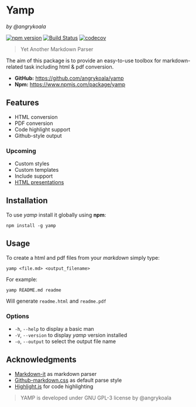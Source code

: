 Yamp
====
_by @angrykoala_

[![npm version](https://badge.fury.io/js/yamp.svg)](https://badge.fury.io/js/yamp)
[![Build Status](https://travis-ci.org/angrykoala/yamp.svg?branch=master)](https://travis-ci.org/angrykoala/yamp)
[![codecov](https://codecov.io/gh/angrykoala/yamp/branch/master/graph/badge.svg)](https://codecov.io/gh/angrykoala/yamp)


>Yet Another Markdown Parser

The aim of this package is to provide an easy-to-use toolbox for markdown-related task including html & pdf conversion.

* **GitHub:** <https://github.com/angrykoala/yamp>
* **Npm:** <https://www.npmjs.com/package/yamp>

## Features
* HTML conversion
* PDF conversion
* Code highlight support
* Github-style output

### Upcoming
* Custom styles
* Custom templates
* Include support
* [HTML presentations](https://remarkjs.com/)

## Installation
To use _yamp_ install it globally using **npm**:
```
npm install -g yamp
```

## Usage
To create a html and pdf files from your _markdown_ simply type:
```
yamp <file.md> <output_filename>
```

For example:
```
yamp README.md readme
```
Will generate `readme.html` and `readme.pdf`

### Options
* `-h`, `--help` to display a basic man
* `-V`, `--version` to display _yamp_ version installed
* `-o`, `--output` to select the output file name

## Acknowledgments
* [Markdown-it](https://github.com/markdown-it/markdown-it) as markdown parser
* [Github-markdown.css](https://github.com/sindresorhus/github-markdown-css) as default parse style
* [Highlight.js](https://highlightjs.org) for code highlighting

>YAMP is developed under GNU GPL-3 license by @angrykoala 
